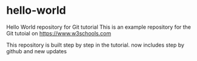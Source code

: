 # hello-world
Hello World repository for Git tutorial
This is an example repository for the Git tutoial on https://www.w3schools.com

This repository is built step by step in the tutorial.
now includes step by github and new updates
